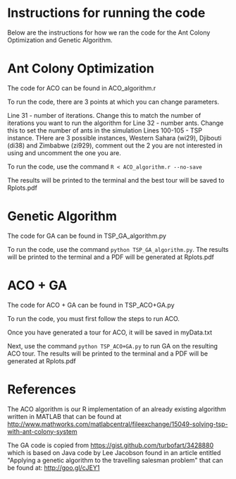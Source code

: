 # Instructions for running the code

Below are the instructions for how we ran the code for the Ant Colony Optimization and Genetic Algorithm.

# Ant Colony Optimization

The code for ACO can be found in ACO_algorithm.r

To run the code, there are 3 points at which you can change parameters.

Line 31 - number of iterations. Change this to match the number of iterations you want to run the algorithm for
Line 32 - number ants. Change this to set the number of ants in the simulation
Lines 100-105 - TSP instance. THere are 3 possible instances, Western Sahara (wi29), Djibouti (di38) and Zimbabwe (zi929), comment out the 2 you are not interested in using and uncomment the one you are.

To run the code, use the command `R < ACO_algorithm.r --no-save`

The results will be printed to the terminal and the best tour will be saved to Rplots.pdf

# Genetic Algorithm

The code for GA can be found in TSP_GA_algorithm.py

To run the code, use the command `python TSP_GA_algorithm.py`. The results will be printed to the terminal and a PDF will be generated at Rplots.pdf

# ACO + GA

The code for ACO + GA can be found in TSP_ACO+GA.py

To run the code, you must first follow the steps to run ACO.

Once you have generated a tour for ACO, it will be saved in myData.txt

Next, use the command `python TSP_ACO+GA.py` to run GA on the resulting ACO tour. The results will be printed to the terminal and a PDF will be generated at Rplots.pdf

# References

The ACO algorithm is our R implementation of an already existing algorithm written in MATLAB that can be found at http://www.mathworks.com/matlabcentral/fileexchange/15049-solving-tsp-with-ant-colony-system

The GA code is copied from https://gist.github.com/turbofart/3428880 which is based on Java code by Lee Jacobson found in an article entitled "Applying a genetic algorithm to the travelling salesman problem" that can be found at: http://goo.gl/cJEY1